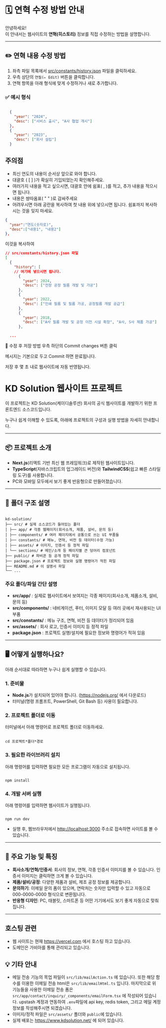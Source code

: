 # 🗓 연혁 수정 방법 안내

안녕하세요!  
이 안내서는 웹사이트의 **연혁(히스토리)** 정보를 직접 수정하는 방법을 설명합니다.

---

## ✏️ 연혁 내용 수정 방법

1. 좌측 파일 목록에서 [src/constants/history.json](src/constants/history.json) 파일을 클릭하세요.
2. 우측 상단의 `연필(✏️ Edit)` 버튼을 클릭합니다.
3. 연혁 항목을 아래 형식에 맞게 수정하거나 새로 추가합니다.

### ✅ 예시 형식

```json

  {
    "year": "2024",
    "desc": ["서비스 출시", "A사 협업 개시"]
  },
  {
    "year": "2023",
    "desc": ["회사 설립"]
  }

```

## 주의점

- 최신 연도의 내용이 순서상 앞으로 와야 합니다.
- 대괄호 ( [ ] )가 확실히 기입되었는지 확인해주세요.
- 여러가지 내용을 적고 싶으시면, 대괄호 안에 쉼표( , )를 적고, 추가 내용을 적으시면 됩니다.
- 내용은 쌍따옴표( " " )로 감싸주세요
- 어려우시면 아래 공란을 복사하여 첫 내용 위에 넣으시면 됩니다. 쉼표까지 복사하시는 것을 잊지 마세요.

```json
{
  "year":"연도(숫자로)",
  "desc":["내용1", "내용2"]
},
```

이것을 복사하여

```json
// src/constants/history.json 파일
[
  {
    "history": [
    // 여기에 넣으시면 됩니다.
      {
        "year": 2024,
        "desc": ["전장 공정 필름 개발 및 가공"]
      },
      {
        "year": 2022,
        "desc": ["인쇄 필름 및 필름 가공, 공정필름 개발 공급"]
      },
      {
        "year": 2018,
        "desc": ["A사 필름 개발 및 공정 이전 시설 확장", "A사, S사 제품 가공"]
      },

  ...
```

💾 수정 후 저장 방법
우측 하단의 Commit changes 버튼 클릭

메시지는 기본으로 두고 Commit 하면 완료됩니다.

저장 후 몇 초 내로 웹사이트에 자동 반영됩니다.

# KD Solution 웹사이트 프로젝트

이 프로젝트는 KD Solution(케이디솔루션) 회사의 공식 웹사이트를 개발하기 위한 프론트엔드 소스코드입니다.

누구나 쉽게 이해할 수 있도록, 아래에 프로젝트의 구성과 실행 방법을 자세히 안내합니다.

---

## 📦 프로젝트 소개

- **Next.js**(리액트 기반 최신 웹 프레임워크)로 제작된 웹사이트입니다.
- **TypeScript**(자바스크립트의 업그레이드 버전)와 **TailwindCSS**(쉽고 빠른 스타일링 도구)를 사용합니다.
- PC와 모바일 모두에서 보기 좋게 반응형으로 만들어졌습니다.

---

## 📁 폴더 구조 설명

```

kd-solution/
├── src/ # 실제 소스코드가 들어있는 폴더
│ ├── app/ # 각종 웹페이지(회사소개, 제품, 설비, 문의 등)
│ ├── components/ # 여러 페이지에서 공통으로 쓰는 UI 부품들
│ ├── constants/ # 메뉴, 연혁, 비전 등 데이터(수정 가능)
│ ├── assets/ # 이미지, 인증서 등 정적 파일
│ └── sections/ # 메인/소개 등 페이지별 큰 덩어리 컴포넌트
├── public/ # 파비콘 등 공개 정적 파일
├── package.json # 프로젝트 정보와 실행 명령어가 적힌 파일
├── README.md # 이 설명서 파일
└── ...

```

### 주요 폴더/파일 간단 설명

- **src/app/** : 실제로 웹사이트에서 보여지는 각종 페이지(회사소개, 제품소개, 설비, 문의 등)
- **src/components/** : 네비게이션, 푸터, 이미지 모달 등 여러 곳에서 재사용되는 UI 부품
- **src/constants/** : 메뉴 구조, 연혁, 비전 등 데이터가 정리되어 있음
- **src/assets/** : 회사 로고, 인증서 이미지 등 정적 파일
- **package.json** : 프로젝트 실행/설치에 필요한 정보와 명령어가 적혀 있음

---

## 🖥️ 어떻게 실행하나요?

아래 순서대로 따라하면 누구나 쉽게 실행할 수 있습니다.

### 1. 준비물

- **Node.js**가 설치되어 있어야 합니다. (https://nodejs.org/ 에서 다운로드)
- 터미널(명령 프롬프트, PowerShell, Git Bash 등) 사용이 필요합니다.

### 2. 프로젝트 폴더로 이동

터미널에서 아래 명령어로 프로젝트 폴더로 이동하세요.

```

cd 프로젝트*폴더*경로

```

### 3. 필요한 라이브러리 설치

아래 명령어를 입력하면 필요한 모든 프로그램이 자동으로 설치됩니다.

```

npm install

```

### 4. 개발 서버 실행

아래 명령어를 입력하면 웹사이트가 실행됩니다.

```

npm run dev

```

- 실행 후, 웹브라우저에서 [http://localhost:3000](http://localhost:3000) 주소로 접속하면 사이트를 볼 수 있습니다.

---

## 📝 주요 기능 및 특징

- **회사소개/연혁/인증서**: 회사의 정보, 연혁, 각종 인증서 이미지를 볼 수 있습니다. 인증서 이미지는 클릭하면 크게 볼 수 있습니다.
- **제품/설비/공정**: 다양한 제품과 설비, 제조 공정 정보를 제공합니다.
- **문의하기**: 이메일 문의 폼이 있으며, 연락처는 숫자만 입력할 수 있고 자동으로 000-0000-0000 형식으로 변환됩니다.
- **반응형 디자인**: PC, 태블릿, 스마트폰 등 어떤 기기에서도 보기 좋게 자동으로 맞춰집니다.

---

## 호스팅 관련

- 웹 사이트는 현재 https://vercel.com 에서 호스팅 하고 있습니다.
- 도메인은 가비아를 통해 관리되고 있습니다.

## 💡 기타 안내

- 메일 전송 기능의 목업 파일이 `src/lib/mailAction.ts` 에 있습니다. 또한 해당 함수를 이용한 이메일 전송 html은 `src/lib/emailHtml.ts` 입니다. 마지막으로 위 기능들을 사용한 이메일 전송 폼은 `src/app/contact/inquiry/_components/emailForm.tsx` 에 작성되어 있습니다. upstash 계정과 연동하여 `.env`파일에 api key, redis token, 그리고 메일 계정 정보를 작성해주시면 되겠습니다.
- 이미지/정적 파일은 `src/assets/` 폴더와 `public`에 있습니다.
- 실제 배포는 https://www.kdsolution.net/ 에 되어 있습니다.

```

```
